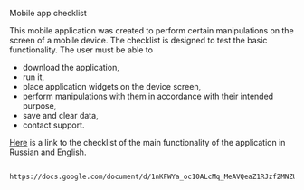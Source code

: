 Mobile app checklist

This mobile application was created to perform certain manipulations on the screen of a mobile device.
The checklist is designed to test the basic functionality.
The user must be able to
- download the application,
- run it,
- place application widgets on the device screen,
- perform manipulations with them in accordance with their intended purpose,
- save and clear data,
- contact support.

<a href="https://docs.google.com/document/d/1nKFWYa_oc10ALcMq_MeAVQeaZ1RJzf2MNZUunSX3zTs/edit?usp=sharing">Here</a> is a link to the checklist of the main functionality of the application in Russian and English.
```bash

https://docs.google.com/document/d/1nKFWYa_oc10ALcMq_MeAVQeaZ1RJzf2MNZUunSX3zTs/edit?usp=sharing
```
